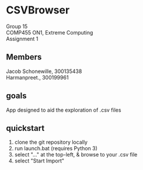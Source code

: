# CSVBrowser    
Group 15   
COMP455 ON1, Extreme Computing   
Assignment 1   

## Members
Jacob Schonewille, 300135438   
Harmanpreet., 300199961

## goals    
App designed to aid the exploration of .csv files   

## quickstart    
1. clone the git repository locally    
2. run launch.bat (requires Python 3)   
3. select "..." at the top-left, & browse to your .csv file   
4. select "Start Import"   
